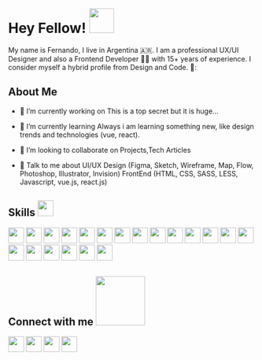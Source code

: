<h1> Hey Fellow! <img src = "https://raw.githubusercontent.com/MartinHeinz/MartinHeinz/master/wave.gif" width = 50px> </h1>
<p align='center'>

</p>
<div size='20px'> My name is Fernando, I live in Argentina 🇦🇷. I am a professional UX/UI Designer and also a Frontend Developer 🧑‍💻 with 15+ years of experience. I consider myself a hybrid profile from Design and Code. 🦄: 
</div>

<h2> About Me </h2>

<!--<img width="55%" align="right" alt="Github" src="https://raw.githubusercontent.com/onimur/.github/master/.resources/git-header.svg" />-->


- 🔭 I’m currently working on This is a top secret but it is huge...

- 🌱 I’m currently learning Always i am learning something new, like design trends and technologies (vue, react).  

- 👯 I’m looking to collaborate on Projects,Tech Articles 

- 💬 Talk to me about UI/UX Design (Figma, Sketch, Wireframe, Map, Flow, Photoshop, Illustrator, Invision)
FrontEnd (HTML, CSS, SASS, LESS, Javascript, vue.js, react.js) 

<h2> Skills <img src = "https://media2.giphy.com/media/QssGEmpkyEOhBCb7e1/giphy.gif?cid=ecf05e47a0n3gi1bfqntqmob8g9aid1oyj2wr3ds3mg700bl&rid=giphy.gif" width = 32px> </h2>
<div style="flex">
<img width ='32px' src ='https://raw.githubusercontent.com/rahulbanerjee26/githubAboutMeGenerator/main/icons/html.svg'>
<img width ='32px' src ='https://raw.githubusercontent.com/rahulbanerjee26/githubAboutMeGenerator/main/icons/css.svg'>
<img width ='32px' src ='https://raw.githubusercontent.com/rahulbanerjee26/githubAboutMeGenerator/main/icons/sass.svg'>
<img width ='32px' src ='https://raw.githubusercontent.com/rahulbanerjee26/githubAboutMeGenerator/main/icons/javascript.svg'>
<img width ='32px' src ='https://raw.githubusercontent.com/rahulbanerjee26/githubAboutMeGenerator/main/icons/vuejs.svg'>
<img width ='32px' src ='https://raw.githubusercontent.com/rahulbanerjee26/githubAboutMeGenerator/main/icons/vuetify.svg'>
<img width ='32px' src ='https://raw.githubusercontent.com/rahulbanerjee26/githubAboutMeGenerator/main/icons/nuxtjs.svg'>
<img width ='32px' src ='https://raw.githubusercontent.com/rahulbanerjee26/githubAboutMeGenerator/main/icons/reactjs.svg'>
<img width ='32px' src ='https://raw.githubusercontent.com/rahulbanerjee26/githubAboutMeGenerator/main/icons/gatsby.svg'>
<img width ='32px' src ='https://raw.githubusercontent.com/rahulbanerjee26/githubAboutMeGenerator/main/icons/nextjs.svg'>
<img width ='32px' src ='https://raw.githubusercontent.com/rahulbanerjee26/githubAboutMeGenerator/main/icons/bootstrap.svg'>
<img width ='32px' src ='https://raw.githubusercontent.com/rahulbanerjee26/githubAboutMeGenerator/main/icons/tailwind.svg'>
<img width ='32px' src ='https://raw.githubusercontent.com/rahulbanerjee26/githubAboutMeGenerator/main/icons/figma.svg'>
<img width ='32px' src ='https://raw.githubusercontent.com/rahulbanerjee26/githubAboutMeGenerator/main/icons/sketch.svg'>
<img width ='32px' src ='https://raw.githubusercontent.com/rahulbanerjee26/githubAboutMeGenerator/main/icons/behance.svg'>
<img width ='32px' src ='https://raw.githubusercontent.com/rahulbanerjee26/githubAboutMeGenerator/main/icons/git.svg'>
<img width ='32px' src ='https://raw.githubusercontent.com/rahulbanerjee26/githubAboutMeGenerator/main/icons/graphql.svg'>
<img width ='32px' src ='https://raw.githubusercontent.com/rahulbanerjee26/githubAboutMeGenerator/main/icons/illustrator.svg'>
<img width ='32px' src ='https://raw.githubusercontent.com/rahulbanerjee26/githubAboutMeGenerator/main/icons/invision.svg'>
<img width ='32px' src ='https://raw.githubusercontent.com/rahulbanerjee26/githubAboutMeGenerator/main/icons/photoshop.svg'>
</div>

<h2> Connect with me <img src='https://raw.githubusercontent.com/ShahriarShafin/ShahriarShafin/main/Assets/handshake.gif' width="100px"> </h2>
<a href = 'https://www.linkedin.com/in/fernandoandrespoli'> <img width = '32px' align= 'center' src="https://raw.githubusercontent.com/rahulbanerjee26/githubAboutMeGenerator/main/icons/linked-in-alt.svg"/></a> 
<a href = 'https://www.twitter.com/fernando_a_poli'> <img width = '32px' align= 'center' src="https://raw.githubusercontent.com/rahulbanerjee26/githubAboutMeGenerator/main/icons/twitter.svg"/></a> 
<a href = 'https://www.behance.net/fernandopoli'> <img width = '32px' align= 'center' src="https://raw.githubusercontent.com/rahulbanerjee26/githubAboutMeGenerator/main/icons/portfolio.png"/></a> 
<a href = 'https://www.github.com/fernandopoli'> <img width = '32px' align= 'center' src="https://raw.githubusercontent.com/rahulbanerjee26/githubAboutMeGenerator/main/icons/github.svg"/></a> 
